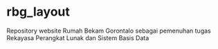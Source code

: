 # rbg_layout

Repository website Rumah Bekam Gorontalo sebagai pemenuhan tugas Rekayasa Perangkat Lunak dan Sistem Basis Data
